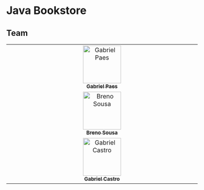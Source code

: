 # Java Bookstore

## Team

<table>
  <tbody>
    <tr>
      <td align="center" valign="top" width="14.28%">
        <a href="https://github.com/Gabriel-Paes">
            <img src="https://avatars.githubusercontent.com/u/83132302?v=4" width="100px;" alt="Gabriel Paes"/>
            <br />
            <sub>
                <b>Gabriel Paes</b>
            </sub>
        </a>
      </td>
    </tr>
    <tr>
      <td align="center" valign="top" width="14.28%">
        <a href="https://github.com/brenodsb">
            <img src="https://avatars.githubusercontent.com/u/90528164?v=4" width="100px;" alt="Breno Sousa"/>
            <br />
            <sub>
                <b>Breno Sousa</b>
            </sub>
        </a>
      </td>
    </tr>
    <tr>
      <td align="center" valign="top" width="14.28%">
        <a href="https://github.com/GabrielxCastro">
            <img src="https://avatars.githubusercontent.com/u/114267291?v=4" width="100px;" alt="Gabriel Castro"/>
            <br />
            <sub>
                <b>Gabriel Castro</b>
            </sub>
        </a>
      </td>
    </tr>
  </tbody>
</table>

